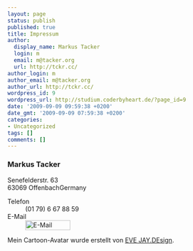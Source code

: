 ```yaml
---
layout: page
status: publish
published: true
title: Impressum
author:
  display_name: Markus Tacker
  login: m
  email: m@tacker.org
  url: http://tckr.cc/
author_login: m
author_email: m@tacker.org
author_url: http://tckr.cc/
wordpress_id: 9
wordpress_url: http://studium.coderbyheart.de/?page_id=9
date: '2009-09-09 09:59:38 +0200'
date_gmt: '2009-09-09 07:59:38 +0200'
categories:
- Uncategorized
tags: []
comments: []
---
```

<div id="hcard-Markus-Tacker" class="vcard">
<h3 class="textimage fn">Markus Tacker</h3>
<p class="adr"><span class="street-address textimage textimage-p">Senefelderstr. 63</span><br />
<span class="postal-code textimage textimage-p">63069</span> <span class="locality textimage textimage-p">Offenbach</span><span class="country-name nodisplay">Germany</span></p>
<dl>
<dt class="textimage textimage-p">Telefon</dt>
<dd class="tel textimage textimage-p">(01 79) 6 67 88 59</dd>
<dt class="textimage textimage-p">E-Mail</dt>
<dd><img src="http://studium.coderbyheart.de/wp-content/uploads/2009/09/email.png" alt="E-Mail" title="E-Mail" width="101" height="22" class="alignnone size-full wp-image-15" /></dd>
</dl>
</div>
<p>Mein Cartoon-Avatar wurde erstellt von <a href="http://www.evejay.de/" rel="friend met neighbor">EVE JAY.DEsign</a>.</p>
